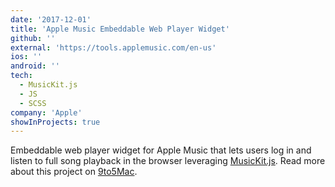```yaml
---
date: '2017-12-01'
title: 'Apple Music Embeddable Web Player Widget'
github: ''
external: 'https://tools.applemusic.com/en-us'
ios: ''
android: ''
tech:
  - MusicKit.js
  - JS
  - SCSS
company: 'Apple'
showInProjects: true
---
```


Embeddable web player widget for Apple Music that lets users log in and listen to full song playback in the browser leveraging [MusicKit.js](https://developer.apple.com/documentation/musickitjs). Read more about this project on [9to5Mac](https://9to5mac.com/2018/06/03/apple-music-embeddable-web-player-listen-browser/).
